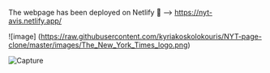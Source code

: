 The webpage has been deployed on Netlify 🔗 --> https://nyt-avis.netlify.app/

![image] (https://raw.githubusercontent.com/kyriakoskolokouris/NYT-page-clone/master/images/The_New_York_Times_logo.png)

 ![Capture](https://user-images.githubusercontent.com/43856395/115306729-e7a9b500-a170-11eb-9df9-611aed9528b1.JPG)
